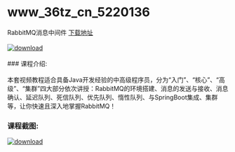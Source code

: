 # www_36tz_cn_5220136
RabbitMQ消息中间件
[下载地址](http://www.36tz.cn/article/5220136 "下载地址")
<br/></br>[![download](http://36tz.cn/muke_img/2021_06_1-30-300x174.png "下载地址")](http://www.36tz.cn/article/5220136 "下载地址")
<br/></br>### 课程介绍:<br/></br>本套视频教程适合具备Java开发经验的中高级程序员，分为“入门”、“核心”、“高级”、“集群”四大部分依次讲授：RabbitMQ的环境搭建、消息的发送与接收、消息确认、延迟队列、死信队列、优先队列、惰性队列、与SpringBoot集成、集群等，让你快速且深入地掌握RabbitMQ！

### 课程截图:
[![download](http://36tz.cn/muke_img/2021_06_2-26.png "下载地址")](http://www.36tz.cn/article/5220136 "下载地址")
